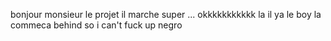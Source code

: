 bonjour monsieur le projet il marche super ...
okkkkkkkkkkk
la il ya le boy la commeca behind so i can't fuck up negro